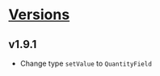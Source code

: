# [Versions](https://github.com/Tracktor/design-system-tracktor/releases)

## v1.9.1
- Change type `setValue` to `QuantityField` 
